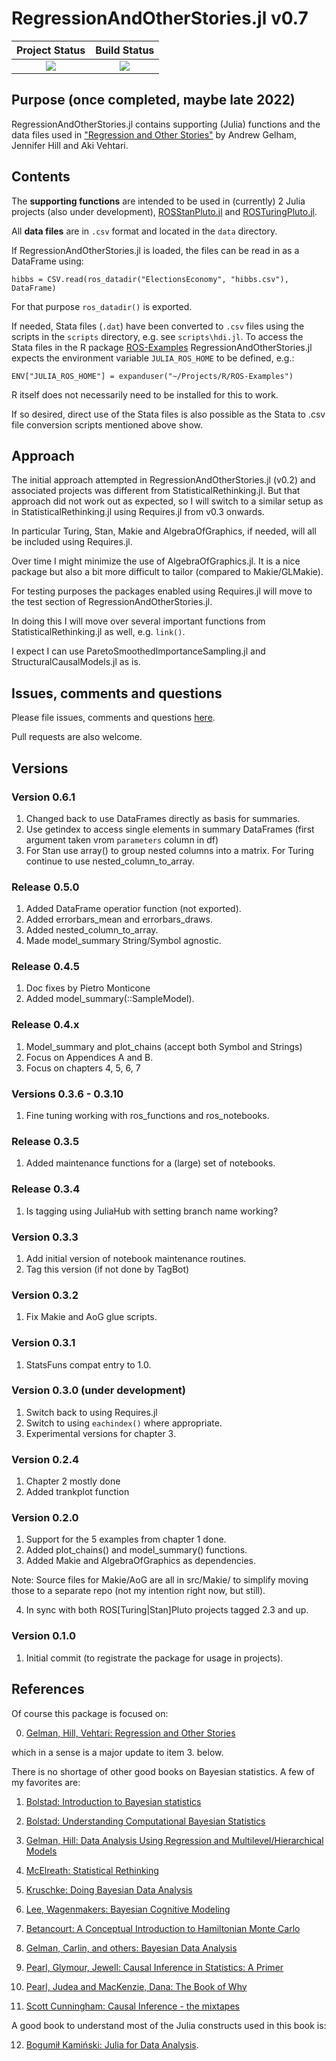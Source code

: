 # RegressionAndOtherStories.jl v0.7

| **Project Status**          |  **Build Status** |
|:---------------------------:|:-----------------:|
|![][project-status-img] | ![][CI-build] |

[CI-build]: https://github.com/stanjulia/StanSample.jl/workflows/CI/badge.svg?branch=master

[issues-url]: https://github.com/stanjulia/ROSbase.jl/issues

[project-status-img]: https://img.shields.io/badge/lifecycle-experimental-orange.svg

## Purpose (once completed, maybe late 2022)

RegressionAndOtherStories.jl contains supporting (Julia) functions and the data files used in ["Regression and Other Stories"](https://avehtari.github.io/ROS-Examples/) by Andrew Gelham, Jennifer Hill and Aki Vehtari.

## Contents

The **supporting functions** are intended to be used in (currently) 2 Julia projects (also under development), [ROSStanPluto.jl](https://github.com/RegressionAndOtherStoriesJulia/ROSStanPluto.jl) and [ROSTuringPluto.jl](https://github.com/RegressionAndOtherStoriesJulia/ROSTuringPluto.jl).

All **data files** are in `.csv` format and located in the `data` directory.

If RegressionAndOtherStories.jl is loaded, the files can be read in as a DataFrame using:
```
hibbs = CSV.read(ros_datadir("ElectionsEconomy", "hibbs.csv"), DataFrame)
```

For that purpose `ros_datadir()` is exported.

If needed, Stata files (`.dat`) have been converted to `.csv` files using the scripts in the `scripts` directory, e.g. see `scripts\hdi.jl`. To access the Stata files in the R package [ROS-Examples](https://github.com/avehtari/ROS-Examples) RegressionAndOtherStories.jl expects the environment variable `JULIA_ROS_HOME` to be defined, e.g.:
```
ENV["JULIA_ROS_HOME"] = expanduser("~/Projects/R/ROS-Examples")
```

R itself does not necessarily need to be installed for this to work. 

If so desired, direct use of the Stata files is also possible as the Stata to .csv file conversion scripts mentioned above show.

## Approach

The initial approach attempted in RegressionAndOtherStories.jl (v0.2) and associated projects was different from StatisticalRethinking.jl. But that approach did not work out as expected, so I will switch to a similar setup as in StatisticalRethinking.jl using Requires.jl from v0.3 onwards. 

In particular Turing, Stan, Makie and AlgebraOfGraphics, if needed, will all be included using Requires.jl.

Over time I might minimize the use of AlgebraOfGraphics.jl. It is a nice package but also a bit more difficult to tailor (compared to Makie/GLMakie).

For testing purposes the packages enabled using Requires.jl will move to the test section of RegressionAndOtherStories.jl.

In doing this I will move over several important functions from StatisticalRethinking.jl as well, e.g. `link()`.

I expect I can use ParetoSmoothedImportanceSampling.jl and StructuralCausalModels.jl as is.

## Issues, comments and questions

Please file issues, comments and questions [here](https://github.com/stanjulia/ROSbase.jl/issues).

Pull requests are also welcome.

## Versions

### Version 0.6.1

1. Changed back to use DataFrames directly as basis for summaries.
2. Use getindex to access single elements in summary DataFrames (first argument taken vrom `parameters` column in df)
3. For Stan use array() to group nested columns into a matrix. For Turing continue to use nested_column_to_array.

### Release 0.5.0

1. Added DataFrame operatior function (not exported).
2. Added errorbars_mean and errorbars_draws.
3. Added nested_column_to_array.
4. Made model_summary String/Symbol agnostic.

### Release 0.4.5

1. Doc fixes by Pietro Monticone
2. Added model_summary(::SampleModel).

### Release 0.4.x

1. Model_summary and plot_chains (accept both Symbol and Strings)
2. Focus on Appendices A and B.
3. Focus on chapters 4, 5, 6, 7

### Versions 0.3.6 - 0.3.10

1. Fine tuning working with ros_functions and ros_notebooks.

### Release 0.3.5

1. Added maintenance functions for a (large) set of notebooks.

### Release 0.3.4

1. Is tagging using JuliaHub with setting branch name working?

### Version 0.3.3

1. Add initial version of notebook maintenance routines.
2. Tag this version (if not done by TagBot)

### Version 0.3.2

1. Fix Makie and AoG glue scripts.

### Version 0.3.1

1. StatsFuns compat entry to 1.0.

### Version 0.3.0 (under development)

1. Switch back to using Requires.jl
2. Switch to using `eachindex()` where appropriate.
3. Experimental versions for chapter 3.

### Version 0.2.4

1. Chapter 2 mostly done
2. Added trankplot function

### Version 0.2.0

1. Support for the 5 examples from chapter 1 done.
2. Added plot_chains() and model_summary() functions.
3. Added Makie and AlgebraOfGraphics as dependencies.

Note: Source files for Makie/AoG are all in src/Makie/ to simplify moving those to a separate repo (not my intention right now, but still).

4. In sync with both ROS[Turing|Stan]Pluto projects tagged 2.3 and up.

### Version 0.1.0

1. Initial commit (to registrate the package for usage in projects).

## References

Of course this package is focused on:

0. [Gelman, Hill, Vehtari: Regression and Other Stories](https://www.cambridge.org/highereducation/books/regression-and-other-stories/DD20DD6C9057118581076E54E40C372C#overview)

which in a sense is a major update to item 3. below.

There is no shortage of other good books on Bayesian statistics. A few of my favorites are:

1. [Bolstad: Introduction to Bayesian statistics](http://www.wiley.com/WileyCDA/WileyTitle/productCd-1118593227.html)

2. [Bolstad: Understanding Computational Bayesian Statistics](http://www.wiley.com/WileyCDA/WileyTitle/productCd-0470046090.html)

3. [Gelman, Hill: Data Analysis Using Regression and Multilevel/Hierarchical Models](http://www.stat.columbia.edu/~gelman/arm/)

4. [McElreath: Statistical Rethinking](http://xcelab.net/rm/statistical-rethinking/)

5. [Kruschke: Doing Bayesian Data Analysis](https://sites.google.com/site/doingbayesiandataanalysis/what-s-new-in-2nd-ed)

6. [Lee, Wagenmakers: Bayesian Cognitive Modeling](https://www.cambridge.org/us/academic/subjects/psychology/psychology-research-methods-and-statistics/bayesian-cognitive-modeling-practical-course?format=PB&isbn=9781107603578)

7. [Betancourt: A Conceptual Introduction to Hamiltonian Monte Carlo](https://arxiv.org/abs/1701.02434)

8. [Gelman, Carlin, and others: Bayesian Data Analysis](http://www.stat.columbia.edu/~gelman/book/)

9. [Pearl, Glymour, Jewell: Causal Inference in Statistics: A Primer](https://www.wiley.com/en-us/Causal+Inference+in+Statistics%3A+A+Primer-p-9781119186847)

10. [Pearl, Judea and MacKenzie, Dana: The Book of Why](https://www.basicbooks.com/titles/judea-pearl/the-book-of-why/9780465097616/)

11. [Scott Cunningham: Causal Inference - the mixtapes](https://mixtape.scunning.com)

A good book to understand most of the Julia constructs used in this book is:

12. [Bogumił Kamiński: Julia for Data Analysis](https://www.manning.com/books/julia-for-data-analysis).


